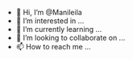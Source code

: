 - 👋 Hi, I’m @Manileila
- 👀 I’m interested in ...
- 🌱 I’m currently learning ...
- 💞️ I’m looking to collaborate on ...
- 📫 How to reach me ...

<!---
Manileila/Manileila is a ✨ special ✨ repository because its `README.md` (this file) appears on your GitHub profile.
You can click the Preview link to take a look at your changes.
--->

